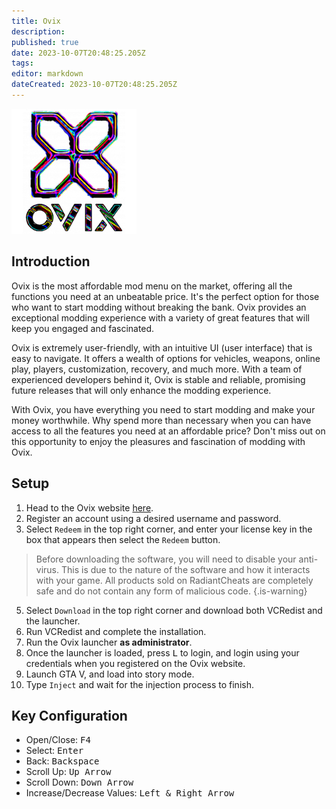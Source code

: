 ```yaml
---
title: Ovix
description: 
published: true
date: 2023-10-07T20:48:25.205Z
tags: 
editor: markdown
dateCreated: 2023-10-07T20:48:25.205Z
---
```


<img src="ovix.png" alt="ovix-logo" width="200"/>

## Introduction
Ovix is the most affordable mod menu on the market, offering all the functions you need at an unbeatable price. It's the perfect option for those who want to start modding without breaking the bank. Ovix provides an exceptional modding experience with a variety of great features that will keep you engaged and fascinated.

Ovix is extremely user-friendly, with an intuitive UI (user interface) that is easy to navigate. It offers a wealth of options for vehicles, weapons, online play, players, customization, recovery, and much more. With a team of experienced developers behind it, Ovix is stable and reliable, promising future releases that will only enhance the modding experience.

With Ovix, you have everything you need to start modding and make your money worthwhile. Why spend more than necessary when you can have access to all the features you need at an affordable price? Don't miss out on this opportunity to enjoy the pleasures and fascination of modding with Ovix.

## Setup
1. Head to the Ovix website [here](https://dash.ovix.one/register.php).
2. Register an account using a desired username and password.
3. Select `Redeem` in the top right corner, and enter your license key in the box that appears then select the `Redeem` button.
> Before downloading the software, you will need to disable your anti-virus. This is due to the nature of the software and how it interacts with your game. All products sold on RadiantCheats are completely safe and do not contain any form of malicious code.
{.is-warning}
5. Select `Download` in the top right corner and download both VCRedist and the launcher.
6. Run VCRedist and complete the installation.
7. Run the Ovix launcher **as administrator**.
8. Once the launcher is loaded, press <kbd>L</kbd> to login, and login using your credentials when you registered on the Ovix website.
9. Launch GTA V, and load into story mode.
10. Type `Inject` and wait for the injection process to finish.

## Key Configuration
- Open/Close: <kbd>F4</kbd>
- Select: <kbd>Enter</kbd>
- Back: <kbd>Backspace</kbd>
- Scroll Up: <kbd>Up Arrow</kbd>
- Scroll Down: <kbd>Down Arrow</kbd>
- Increase/Decrease Values: <kbd>Left & Right Arrow</kbd>